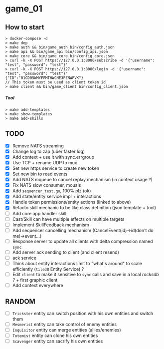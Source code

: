 # game_01

## How to start

```
> docker-compose -d
> make dep
> make auth && bin/game_auth bin/config_auth.json
> make api && bin/game_api bin/config_api.json
> make core && bin/game_core bin/config_core.json
> curl -k -X POST https://127.0.0.1:8080/subscribe -d '{"username": "test", "password": "test"}'
> curl -k -X POST https://127.0.0.1:8080/login -d '{"username": "test", "password": "test"}'
{"ID":"01CD05WMYFFMTHWCNE3PZNWPVK"}
// This token must be used as client token id
> make client && bin/game_client bin/config_client.json
```

##### Tool
```
> make add-templates
> make show-templates
> make add-skills
```

## TODO
- [x] Remove NATS streaming
- [x] Change log to zap (uber faster log)
- [x] Add context + use it with sync.errgroup
- [x] Use TCP + rename UDP to mux
- [x] Set new https service to create new token
- [x] Set new bin to read events
- [x] Add NATS mqueue to cancel replay mechanism (in context usage ?)
- [x] Fix NATS slow consumer, mouais
- [x] Add `sequencer_test.go`, 100% plz (ok)
- [x] Add state/entity service impl + interactions
- [x] Handle token permissions/entity actions (linked to above)
- [x] Refacto skill mechanic to be like class definition (json template + tool)
- [ ] Add core app handler skill
- [ ] Cast/Skill can have multiple effects on multiple targets
- [ ] Implement SkillFeedback mechanism
- [ ] Add sequencer cancelling mechanism (CancelEvent(id)->id(don't do me)->event...)
- [ ] Response server to update all clients with delta compression named `sync`
- [ ] Add server ack sending to client (and client resend)
- [ ] ack service
- [ ] Think about entity interactions limit to "what's around" to scale efficiently (`tile38` Entity Service) ?
- [ ] Edit `client` to make it sensitive to `sync` calls and save in a local *rocksdb ?* + first graphic client
- [ ] Add context everywhere

## RANDOM
- [ ] `Trickster` entity can switch position with his own entities and switch them
- [ ] `Mesmerist` entity can take control of enemy entities
- [ ] `Inquisitor` entity can merge entities (allies/enemies)
- [ ] `Totemist` entity can clone his own entities
- [ ] `Scavenger` entity can sacrify his own entities
